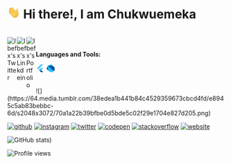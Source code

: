<h1> <img src="https://raw.githubusercontent.com/ABSphreak/ABSphreak/master/gifs/Hi.gif" width="30px">  Hi there!, I am Chukwuemeka </h1>

<br>
<a href="https://twitter.com/emex4gman">
  <img align="left" alt="Ibefx's Twitter" width="22px" src="https://cdn.jsdelivr.net/npm/simple-icons@v3/icons/twitter.svg" />
</a>
<a href="https://www.linkedin.com/in/chukwuemeka-ibebugwu-342797ba/">
  <img align="left" alt="Ibefx's Linkdein" width="22px" src="https://cdn.jsdelivr.net/npm/simple-icons@v3/icons/linkedin.svg" />
</a>


<a href="https://ibefx.netlify.app/">
  <img align="left" alt="Ibefx's Portfolio" width="22px" src="https://cdn.jsdelivr.net/npm/simple-icons@v3/icons/flutter.svg" />
</a>
<br>

**Languages and Tools:**  

<code><img height="20" src="https://raw.githubusercontent.com/github/explore/80688e429a7d4ef2fca1e82350fe8e3517d3494d/topics/flutter/flutter.png"></code>
<code><img height="20" src="https://raw.githubusercontent.com/github/explore/80688e429a7d4ef2fca1e82350fe8e3517d3494d/topics/dart/dart.png"></code>

<br>
![](https://64.media.tumblr.com/38edea1b441b84c4529359673cbcd4fd/e8945c5ab83bebbc-6d/s2048x3072/70a1a22b39bfbe0d5bde5c02f29e1704e827d205.png)





<!--

- 🔭 I’m currently working on ...
- 🌱 I’m currently learning ...
- 👯 I’m looking to collaborate on ...
- 🤔 I’m looking for help with ...
- 💬 Ask me about ...
- 📫 How to reach me: ...
- 😄 Pronouns: ...
- ⚡ Fun fact: ...
-->


[<img src='https://cdn.jsdelivr.net/npm/simple-icons@3.0.1/icons/github.svg' alt='github' height='18'>](https://github.com/emex4gman)  [<img src='https://cdn.jsdelivr.net/npm/simple-icons@3.0.1/icons/instagram.svg' alt='instagram' height='18'>](https://www.instagram.com/ibebugwu_chukwuemeka/)  [<img src='https://cdn.jsdelivr.net/npm/simple-icons@3.0.1/icons/twitter.svg' alt='twitter' height='18'>](https://twitter.com/emex4gman)  [<img src='https://cdn.jsdelivr.net/npm/simple-icons@3.0.1/icons/codepen.svg' alt='codepen' height='18'>](https://codepen.io/emex4gman)  [<img src='https://cdn.jsdelivr.net/npm/simple-icons@3.0.1/icons/stackoverflow.svg' alt='stackoverflow' height='18'>](https://stackoverflow.com/users/11648546/chukwuemeka-ibebugwu)  [<img src='https://cdn.jsdelivr.net/npm/simple-icons@3.0.1/icons/icloud.svg' alt='website' height='18'>](https://ibefx.netlify.app/)  

![GitHub stats](https://github-readme-stats.vercel.app/api?username=emex4gman&show_icons=true&theme=tokyonight&line_height=33))  

![Profile views](https://gpvc.arturio.dev/emex4gman)  

